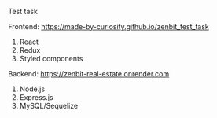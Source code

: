Test task

Frontend: https://made-by-curiosity.github.io/zenbit_test_task

1. React
2. Redux
3. Styled components

Backend: https://zenbit-real-estate.onrender.com

1. Node.js
2. Express.js
3. MySQL/Sequelize
